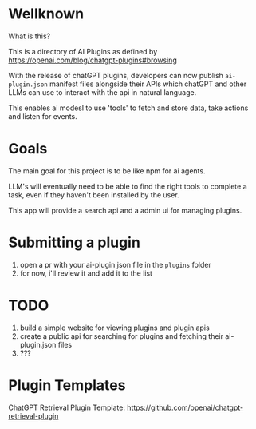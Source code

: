 # Wellknown

What is this?

This is a directory of AI Plugins as defined by https://openai.com/blog/chatgpt-plugins#browsing

With the release of chatGPT plugins, developers can now publish `ai-plugin.json` manifest files alongside their APIs which chatGPT and other LLMs can use to interact with the api in natural language.

This enables ai modesl to use 'tools' to fetch and store data, take actions and listen for events.

# Goals

The main goal for this project is to be like npm for ai agents.

LLM's will eventually need to be able to find the right tools to complete a task, even if they haven't been installed by the user.

This app will provide a search api and a admin ui for managing plugins.

# Submitting a plugin

1. open a pr with your ai-plugin.json file in the `plugins` folder
2. for now, i'll review it and add it to the list

# TODO

1. build a simple website for viewing plugins and plugin apis
2. create a public api for searching for plugins and fetching their ai-plugin.json files
3. ???

# Plugin Templates

ChatGPT Retrieval Plugin Template:
https://github.com/openai/chatgpt-retrieval-plugin
